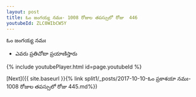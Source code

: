 ```yaml
---
layout: post
title: ఓం జంగయ్య నమః- 1008 రోజుల తపస్సులో రోజు  446
youtubeId: ZLC0WIbCW5Y
---
```

 
 
 ఓం జంగయ్య నమః  
 
 -  ఎవరు ప్రతిచోటా ప్రయాణిస్తారు 
 
  
 
  
 
 
 
 
 
 


{% include youtubePlayer.html id=page.youtubeId %}
 
[Next]({{ site.baseurl }}{% link  split1/_posts/2017-10-10-ఓం ప్రకాశయా నమః- 1008 రోజుల తపస్సులో రోజు  445.md%})
 
